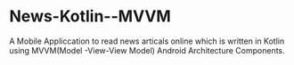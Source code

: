 # News-Kotlin--MVVM
A Mobile Appliccation to read news articals online which is written in Kotlin using MVVM(Model -View-View Model) Android Architecture Components.

